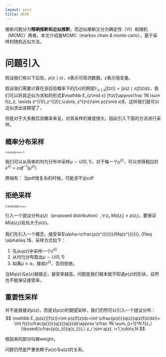 ```yaml
---
layout: post
title: MCMC
---
```






推断问题分为**精确推断和近似推断**，而近似推断又分为确定性（VI）和随机（MCMC）两者。本文介绍是MCMC（markov chain & monte carlo），基于采样的随机近似方法。

# 问题引入

假设我们有以下后验，$p(z\mid x)$，$x$表示可观测数据，$z$表示隐变量。

假设我们需要计算在该后验概率下的$f(x)$的期望$\mathbb E_{z\mid x} [f(z)]=\int p(z\mid x) f(z) dz$，我们可以将其近似为求和的形式$\mathbb E_{z\mid x} [f(z)]\approx\frac 1N \sum f(z_i), \exists z^{(1)},z^{(2)},\cdots, z^{(n)}\sim p(z\mid x)$，这样我们就可以近似求出该期望了。

但是对于大多数后验概率来说，对其采样的难度很大。因此引入下面的方法进行采样。

## 概率分布采样

<img src="https://zihan-blog-pics-embed.oss-cn-beijing.aliyuncs.com/img/%E6%9C%AA%E5%91%BD%E5%90%8D%E7%BB%98%E5%9B%BE.drawio%20(1).png" alt="未命名绘图.drawio (1)" style="zoom: 40%;" />

我们可以从简单的均匀分布中采样$\mu\sim U(0,1)$，对于每一个$\mu^{(i)}$，可以求得相应的$x^{(i)}=cdf^{-1} (\mu^{(i)})$

弊端有： 当pdf很复杂的时候，可能求不出cdf

## 拒绝采样

<img src="https://zihan-blog-pics-embed.oss-cn-beijing.aliyuncs.com/img/%E6%9C%AA%E5%91%BD%E5%90%8D%E7%BB%98%E5%9B%BE.drawio.png" alt="未命名绘图.drawio" style="zoom: 50%;" />

引入一个提议分布$q(z)$（proposed distribution）,$\forall z_i, Mq(z_i)\geq p(z_i)$，要保证$M(q(z_i))$处处大于$p(z)$。

我们先引入一个概念，接受率$\alpha=\cfrac{p(z^{(i)})}{Mq(z^{(i)})}, 0\leq \alpha\leq 1$，采样方式如下：

1. 先从$q(z)$中采样一个$z^{(i)}$
2. 从均匀分布取出$\mu \sim U(0,1)$
3. 如果$\mu \leq \alpha$，接收$z^{(i)}$，否则拒绝。

当$Mq(z)$与$p(z)$越接近，接受率越高，问题是我们根本就不知道$p(z)$的形状，自然也不能保证接受率。

## 重要性采样

并不是直接对$p(z)$，而是对$p(z)$的期望采样，我们仍然可以引入一个提议分布：
$$
\mathbb E_{p(z)}[f(z)]=\int p(z)f(z)dz=\int \cfrac{p(z)}{q(z)}q(z)f(z)dz\\=
\int f(z)\cfrac{p(z)}{q(z)}q(z)dz\approx \cfrac 1N \sum_{i=1}^N f(z_i )\boxed{\cfrac{p(z_i)}{q(z_i)}},\ z_i \sim q(z), i=1,\cdots,N
$$


框起来的部分叫做weight。

问题仍然是严重依赖于$p(z)$与$q(z)$的关系。



